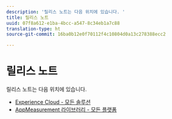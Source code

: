 ```yaml
---
description: '릴리스 노트는 다음 위치에 있습니다. '
title: 릴리스 노트
uuid: 07f8a612-e1ba-4bcc-a547-8c34eb1a7c88
translation-type: ht
source-git-commit: 16ba0b12e0f70112f4c10804d0a13c278388ecc2

---
```



# 릴리스 노트

릴리스 노트는 다음 위치에 있습니다.

* [Experience Cloud - 모든 솔루션](https://marketing.adobe.com/resources/help/ko_KR/whatsnew/)
* [AppMeasurement 라이브러리 - 모든 플랫폼](https://marketing.adobe.com/resources/help/ko_KR/sc/appmeasurement/release/)

